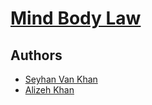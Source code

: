 # [Mind Body Law](https://www.mindbodylaw.co.uk)

## Authors

* [Seyhan Van Khan](https://github.com/seyhanvankhan)
* [Alizeh Khan](https://github.com/alizehkhan)

